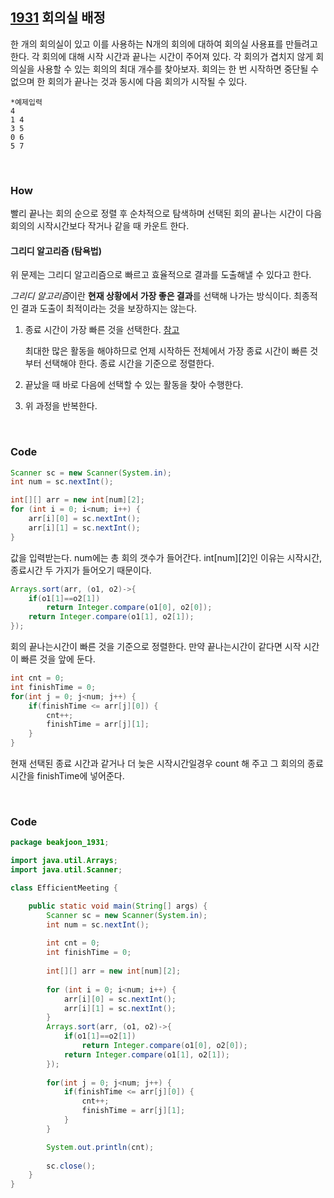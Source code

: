 ## [1931](https://www.acmicpc.net/problem/1931) 회의실 배정 

한 개의 회의실이 있고 이를 사용하는 N개의 회의에 대하여 회의실 사용표를 만들려고 한다. 각 회의에 대해 시작 시간과 끝나는 시간이 주어져 있다. 각 회의가 겹치지 않게 회의실을 사용할 수 있는 회의의 최대 개수를 찾아보자. 회의는 한 번 시작하면 중단될 수 없으며 한 회의가 끝나는 것과 동시에 다음 회의가 시작될 수 있다.

```
*예제입력
4
1 4
3 5
0 6
5 7
```

<BR>

### How

빨리 끝나는 회의 순으로 정렬 후 순차적으로 탐색하며 선택된 회의 끝나는 시간이 다음 회의의 시작시간보다 작거나 같을 때 카운트 한다.

#### 그리디 알고리즘 (탐욕법)

위 문제는 그리디 알고리즘으로 빠르고 효율적으로 결과를 도출해낼 수 있다고 한다.

*그리디 알고리즘*이란 **현재 상황에서 가장 좋은 결과**를 선택해 나가는 방식이다. 최종적인 결과 도출이 최적이라는 것을 보장하지는 않는다.

1. 종료 시간이 가장 빠른 것을 선택한다. [참고](https://hongjw1938.tistory.com/172)

   최대한 많은 활동을 해야하므로 언제 시작하든 전체에서 가장 종료 시간이 빠른 것부터 선택해야 한다. 종료 시간을 기준으로 정렬한다.

2. 끝났을 때 바로 다음에 선택할 수 있는 활동을 찾아 수행한다.

3. 위 과정을 반복한다.

<BR>

### Code

```java
Scanner sc = new Scanner(System.in);
int num = sc.nextInt();

int[][] arr = new int[num][2];
for (int i = 0; i<num; i++) {
    arr[i][0] = sc.nextInt();
    arr[i][1] = sc.nextInt();
}
```

값을 입력받는다. num에는 총 회의 갯수가 들어간다. int[num]\[2]인 이유는 시작시간, 종료시간 두 가지가 들어오기 때문이다. 

```java
Arrays.sort(arr, (o1, o2)->{
    if(o1[1]==o2[1])
        return Integer.compare(o1[0], o2[0]);
    return Integer.compare(o1[1], o2[1]);
});
```

회의 끝나는시간이 빠른 것을 기준으로 정렬한다. 만약 끝나는시간이 같다면 시작 시간이 빠른 것을 앞에 둔다.

```java
int cnt = 0;
int finishTime = 0;
for(int j = 0; j<num; j++) {
    if(finishTime <= arr[j][0]) {
        cnt++;
        finishTime = arr[j][1];
    }
}
```

현재 선택된 종료 시간과  같거나 더 늦은 시작시간일경우 count 해 주고 그 회의의 종료시간을 finishTime에 넣어준다.

<br>

### Code

```java
package beakjoon_1931;

import java.util.Arrays;
import java.util.Scanner;

class EfficientMeeting {

	public static void main(String[] args) {
		Scanner sc = new Scanner(System.in);
		int num = sc.nextInt();
		
		int cnt = 0;
		int finishTime = 0;
		
		int[][] arr = new int[num][2];
		
		for (int i = 0; i<num; i++) {
			arr[i][0] = sc.nextInt();
			arr[i][1] = sc.nextInt();
		}
		Arrays.sort(arr, (o1, o2)->{
			if(o1[1]==o2[1])
				return Integer.compare(o1[0], o2[0]);
			return Integer.compare(o1[1], o2[1]);
		});
		
		for(int j = 0; j<num; j++) {
			if(finishTime <= arr[j][0]) {
				cnt++;
				finishTime = arr[j][1];
			}
		}

		System.out.println(cnt);
		
		sc.close();
	}
}
```

